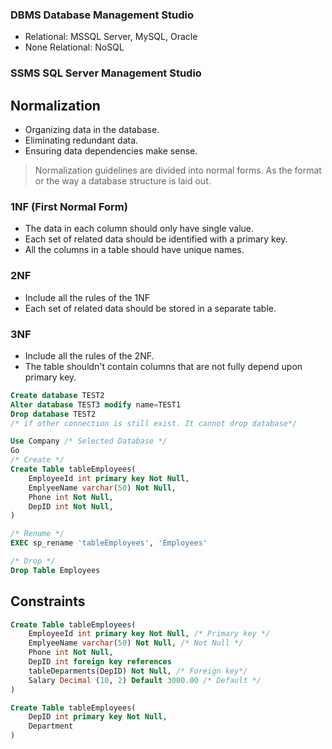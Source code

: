 ### DBMS Database Management Studio

- Relational: MSSQL Server, MySQL, Oracle
- None Relational: NoSQL
### SSMS SQL Server Management Studio 

## Normalization

- Organizing data in the database.
- Eliminating redundant data.
- Ensuring data dependencies make sense.

> Normalization guidelines are divided into normal forms. As the format or the way a database structure is laid out.
### 1NF (First Normal Form)

 - The data in each column should only have single value.
 - Each set of related data should be identified with a primary key.
 - All the columns in a table should have unique names.
### 2NF

- Include all the rules of the 1NF
- Each set of related data should be stored in a separate table.
### 3NF

-  Include all the rules of the 2NF.
- The table shouldn't contain columns that are not fully depend upon primary key.

```SQL
Create database TEST2
Alter database TEST3 modify name=TEST1
Drop database TEST2
/* if other connection is still exist. It cannot drop database*/
```

```SQL
Use Company /* Selected Database */
Go
/* Create */
Create Table tableEmployees(
	EmployeeId int primary key Not Null,
	EmplyeeName varchar(50) Not Null,
	Phone int Not Null,
	DepID int Not Null,
)

/* Rename */
EXEC sp_rename 'tableEmployees', 'Employees'

/* Drop */
Drop Table Employees
```

## Constraints

```SQL
Create Table tableEmployees(
	EmployeeId int primary key Not Null, /* Primary key */
	EmplyeeName varchar(50) Not Null, /* Not Null */
	Phone int Not Null,
	DepID int foreign key references
	tableDeparments(DepID) Not Null, /* Foreign key*/
	Salary Decimal (10, 2) Default 3000.00 /* Default */
)

Create Table tableEmployees(
	DepID int primary key Not Null,
	Department
)
```





